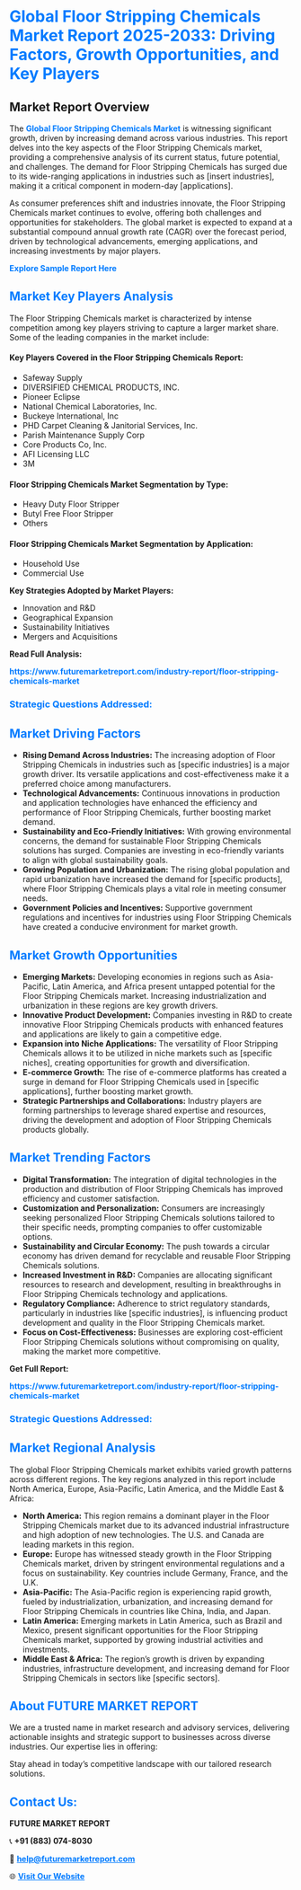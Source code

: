 <h1 style="color: #007BFF;">Global Floor Stripping Chemicals Market Report 2025-2033: Driving Factors, Growth Opportunities, and Key Players</h1>

<section id="overview">
<h2>Market Report Overview</h2>
<p>The <a href="https://www.futuremarketreport.com/industry-report/floor-stripping-chemicals-market" style="color: #007BFF; text-decoration: none;"><strong>Global Floor Stripping Chemicals Market</strong></a> is witnessing significant growth, driven by increasing demand across various industries. This report delves into the key aspects of the Floor Stripping Chemicals market, providing a comprehensive analysis of its current status, future potential, and challenges. The demand for Floor Stripping Chemicals has surged due to its wide-ranging applications in industries such as [insert industries], making it a critical component in modern-day [applications].</p>
<p>As consumer preferences shift and industries innovate, the Floor Stripping Chemicals market continues to evolve, offering both challenges and opportunities for stakeholders. The global market is expected to expand at a substantial compound annual growth rate (CAGR) over the forecast period, driven by technological advancements, emerging applications, and increasing investments by major players.</p>
</section>

<section id="overview">
<p><a href="https://www.futuremarketreport.com/request-sample/reportId=105617" style="color: #007BFF; text-decoration: none;"><strong>Explore Sample Report Here</strong></a></p>
</section>

<section id="key-players">
<h2 style="color: #007BFF;">Market Key Players Analysis</h2>
<p>The Floor Stripping Chemicals market is characterized by intense competition among key players striving to capture a larger market share. Some of the leading companies in the market include:</p>
<h4>Key Players Covered in the Floor Stripping Chemicals Report:</h4>
<ul><li>Safeway Supply</li><li>DIVERSIFIED CHEMICAL PRODUCTS, INC.</li><li>Pioneer Eclipse</li><li>National Chemical Laboratories, Inc.</li><li>Buckeye International, Inc</li><li>PHD Carpet Cleaning &amp; Janitorial Services, Inc.</li><li>Parish Maintenance Supply Corp</li><li>Core Products Co, Inc.</li><li>AFI Licensing LLC</li><li>3M</li></ul>
<h4>Floor Stripping Chemicals Market Segmentation by Type:</h4>
<ul><li>Heavy Duty Floor Stripper</li><li>Butyl Free Floor Stripper</li><li>Others</li></ul>

<h4>Floor Stripping Chemicals Market Segmentation by Application:</h4>
<ul><li>Household Use</li><li>Commercial Use</li></ul>
<p><strong>Key Strategies Adopted by Market Players:</strong></p>
<ul>
<li>Innovation and R&D</li>
<li>Geographical Expansion</li>
<li>Sustainability Initiatives</li>
<li>Mergers and Acquisitions</li>
</ul>
</section>

<section>
<p><strong>Read Full Analysis: </strong></p><a href="https://www.futuremarketreport.com/industry-report/floor-stripping-chemicals-market" style="color: #007BFF; text-decoration: none;"><strong>https://www.futuremarketreport.com/industry-report/floor-stripping-chemicals-market</strong></a>
<h3 style="color: #007BFF;">Strategic Questions Addressed:</h3>
</section>

<section id="driving-factors">
<h2 style="color: #007BFF;">Market Driving Factors</h2>
<ul>
<li><strong>Rising Demand Across Industries:</strong> The increasing adoption of Floor Stripping Chemicals in industries such as [specific industries] is a major growth driver. Its versatile applications and cost-effectiveness make it a preferred choice among manufacturers.</li>
<li><strong>Technological Advancements:</strong> Continuous innovations in production and application technologies have enhanced the efficiency and performance of Floor Stripping Chemicals, further boosting market demand.</li>
<li><strong>Sustainability and Eco-Friendly Initiatives:</strong> With growing environmental concerns, the demand for sustainable Floor Stripping Chemicals solutions has surged. Companies are investing in eco-friendly variants to align with global sustainability goals.</li>
<li><strong>Growing Population and Urbanization:</strong> The rising global population and rapid urbanization have increased the demand for [specific products], where Floor Stripping Chemicals plays a vital role in meeting consumer needs.</li>
<li><strong>Government Policies and Incentives:</strong> Supportive government regulations and incentives for industries using Floor Stripping Chemicals have created a conducive environment for market growth.</li>
</ul>
</section>

<section id="growth-opportunities">
<h2 style="color: #007BFF;">Market Growth Opportunities</h2>
<ul>
<li><strong>Emerging Markets:</strong> Developing economies in regions such as Asia-Pacific, Latin America, and Africa present untapped potential for the Floor Stripping Chemicals market. Increasing industrialization and urbanization in these regions are key growth drivers.</li>
<li><strong>Innovative Product Development:</strong> Companies investing in R&D to create innovative Floor Stripping Chemicals products with enhanced features and applications are likely to gain a competitive edge.</li>
<li><strong>Expansion into Niche Applications:</strong> The versatility of Floor Stripping Chemicals allows it to be utilized in niche markets such as [specific niches], creating opportunities for growth and diversification.</li>
<li><strong>E-commerce Growth:</strong> The rise of e-commerce platforms has created a surge in demand for Floor Stripping Chemicals used in [specific applications], further boosting market growth.</li>
<li><strong>Strategic Partnerships and Collaborations:</strong> Industry players are forming partnerships to leverage shared expertise and resources, driving the development and adoption of Floor Stripping Chemicals products globally.</li>
</ul>
</section>

<section id="trending-factors">
<h2 style="color: #007BFF;">Market Trending Factors</h2>
<ul>
<li><strong>Digital Transformation:</strong> The integration of digital technologies in the production and distribution of Floor Stripping Chemicals has improved efficiency and customer satisfaction.</li>
<li><strong>Customization and Personalization:</strong> Consumers are increasingly seeking personalized Floor Stripping Chemicals solutions tailored to their specific needs, prompting companies to offer customizable options.</li>
<li><strong>Sustainability and Circular Economy:</strong> The push towards a circular economy has driven demand for recyclable and reusable Floor Stripping Chemicals solutions.</li>
<li><strong>Increased Investment in R&D:</strong> Companies are allocating significant resources to research and development, resulting in breakthroughs in Floor Stripping Chemicals technology and applications.</li>
<li><strong>Regulatory Compliance:</strong> Adherence to strict regulatory standards, particularly in industries like [specific industries], is influencing product development and quality in the Floor Stripping Chemicals market.</li>
<li><strong>Focus on Cost-Effectiveness:</strong> Businesses are exploring cost-efficient Floor Stripping Chemicals solutions without compromising on quality, making the market more competitive.</li>
</ul>
</section>

<section>
<p><strong>Get Full Report: </strong></p><a href="https://www.futuremarketreport.com/industry-report/floor-stripping-chemicals-market" style="color: #007BFF; text-decoration: none;"><strong>https://www.futuremarketreport.com/industry-report/floor-stripping-chemicals-market</strong></a>
<h3 style="color: #007BFF;">Strategic Questions Addressed:</h3>
</section>


<section id="regional-analysis">
<h2 style="color: #007BFF;">Market Regional Analysis</h2>
<p>The global Floor Stripping Chemicals market exhibits varied growth patterns across different regions. The key regions analyzed in this report include North America, Europe, Asia-Pacific, Latin America, and the Middle East & Africa:</p>
<ul>
<li><strong>North America:</strong> This region remains a dominant player in the Floor Stripping Chemicals market due to its advanced industrial infrastructure and high adoption of new technologies. The U.S. and Canada are leading markets in this region.</li>
<li><strong>Europe:</strong> Europe has witnessed steady growth in the Floor Stripping Chemicals market, driven by stringent environmental regulations and a focus on sustainability. Key countries include Germany, France, and the U.K.</li>
<li><strong>Asia-Pacific:</strong> The Asia-Pacific region is experiencing rapid growth, fueled by industrialization, urbanization, and increasing demand for Floor Stripping Chemicals in countries like China, India, and Japan.</li>
<li><strong>Latin America:</strong> Emerging markets in Latin America, such as Brazil and Mexico, present significant opportunities for the Floor Stripping Chemicals market, supported by growing industrial activities and investments.</li>
<li><strong>Middle East & Africa:</strong> The region’s growth is driven by expanding industries, infrastructure development, and increasing demand for Floor Stripping Chemicals in sectors like [specific sectors].</li>
</ul>
</section>

<footer>
<h2 style="color: #007BFF;">About FUTURE MARKET REPORT</h2>
<p>We are a trusted name in market research and advisory services, delivering actionable insights and strategic support to businesses across diverse industries. Our expertise lies in offering:</p>

<p>Stay ahead in today’s competitive landscape with our tailored research solutions.</p>

<h2 style="color: #007BFF;">Contact Us:</h2>
<p><strong>FUTURE MARKET REPORT</strong></p>
<p>📞 <strong>+91 (883) 074-8030</strong></p>
<p>📧 <strong><a href="mailto:help@futuremarketreport.com" style="color: #007BFF;">help@futuremarketreport.com</a></strong></p>
<p>🌐 <strong><a href="https://www.futuremarketreport.com/" style="color: #007BFF;">Visit Our Website</a></strong></p>
</footer>